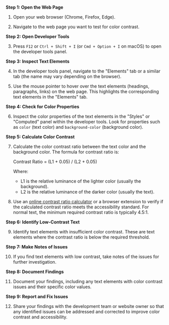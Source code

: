 **Step 1: Open the Web Page**

1. Open your web browser (Chrome, Firefox, Edge).

2. Navigate to the web page you want to test for color contrast.

**Step 2: Open Developer Tools**

3. Press `F12` or `Ctrl + Shift + I` (or `Cmd + Option + I` on macOS) to open the developer tools panel.

**Step 3: Inspect Text Elements**

4. In the developer tools panel, navigate to the "Elements" tab or a similar tab (the name may vary depending on the browser).

5. Use the mouse pointer to hover over the text elements (headings, paragraphs, links) on the web page. This highlights the corresponding text elements in the "Elements" tab.

**Step 4: Check for Color Properties**

6. Inspect the color properties of the text elements in the "Styles" or "Computed" panel within the developer tools. Look for properties such as `color` (text color) and `background-color` (background color).

**Step 5: Calculate Color Contrast**

7. Calculate the color contrast ratio between the text color and the background color. The formula for contrast ratio is:

   Contrast Ratio = (L1 + 0.05) / (L2 + 0.05)

   Where:
   - L1 is the relative luminance of the lighter color (usually the background).
   - L2 is the relative luminance of the darker color (usually the text).

8. Use an [online contrast ratio calculator](https://coolors.co/contrast-checker/112a46-acc8e5) or a browser extension to verify if the calculated contrast ratio meets the accessibility standard. For normal text, the minimum required contrast ratio is typically 4.5:1.

**Step 6: Identify Low-Contrast Text**

9. Identify text elements with insufficient color contrast. These are text elements where the contrast ratio is below the required threshold.

**Step 7: Make Notes of Issues**

10. If you find text elements with low contrast, take notes of the issues for further investigation.

**Step 8: Document Findings**

11. Document your findings, including any text elements with color contrast issues and their specific color values.

**Step 9: Report and Fix Issues**

12. Share your findings with the development team or website owner so that any identified issues can be addressed and corrected to improve color contrast and accessibility.
